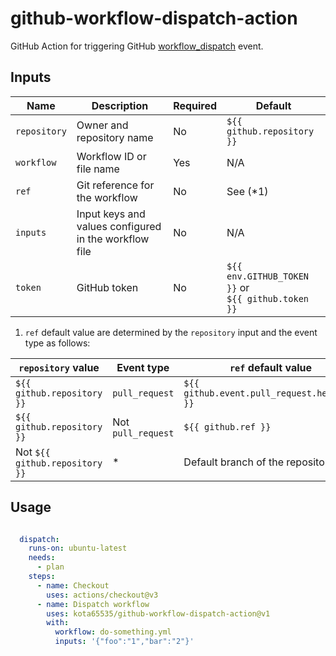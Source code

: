 # github-workflow-dispatch-action

GitHub Action for triggering GitHub [workflow_dispatch](https://docs.github.com/en/actions/using-workflows/events-that-trigger-workflows#workflow_dispatch) 
event.

## Inputs

| Name         | Description                                           | Required | Default                                                 |
|--------------|-------------------------------------------------------|----------|---------------------------------------------------------|
| `repository` | Owner and repository name                             | No       | `${{ github.repository }}`                              |
| `workflow`   | Workflow ID or file name                              | Yes      | N/A                                                     |
| `ref`        | Git reference for the workflow                        | No       | See (*1)                                                |
| `inputs`     | Input keys and values configured in the workflow file | No       | N/A                                                     |
| `token`      | GitHub token                                          | No       | `${{ env.GITHUB_TOKEN }}` or<br/> `${{ github.token }}` |


1. `ref` default value are determined by the `repository` input and the event type as follows:

| `repository` value             | Event type         | `ref` default value                         |
|--------------------------------|--------------------|---------------------------------------------|
| `${{ github.repository }}`     | `pull_request`     | `${{ github.event.pull_request.head.ref }}` |
| `${{ github.repository }}`     | Not `pull_request` | `${{ github.ref }}`                         |
| Not `${{ github.repository }}` | *                  | Default branch of the repository            |


## Usage

```yaml

  dispatch:
    runs-on: ubuntu-latest
    needs:
      - plan
    steps:
      - name: Checkout
        uses: actions/checkout@v3
      - name: Dispatch workflow
        uses: kota65535/github-workflow-dispatch-action@v1
        with:
          workflow: do-something.yml
          inputs: '{"foo":"1","bar":"2"}'
```
